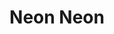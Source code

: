 ---
title: "Neon Neon"
summary: ""
image: "neon-neon.jpg"
apple_music_artist_url: "https://music.apple.com/gb/artist/neon-neon/266739607"
---